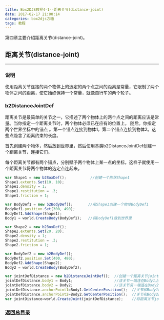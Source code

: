 ```yaml
---
title: Box2DJS教程4-1--距离关节(distance-joint)
date: 2017-02-17 21:00:14
categories: box2djs方糖
tags: 教程
---
```

第四章主要介绍距离关节(distance-joint)。
<!--more-->

## 距离关节(distance-joint)
-----
### 说明
使用距离关节连接的两个物体上的选定的两个点之间的距离是常量，它限制了两个物体之间的距离，使它始终保持一个常量，就像自行车的两个轮子。

### b2DistanceJointDef
距离关节是最简单的关节之一，它描述了两个物体上的两个点之间的距离应该是常量。当你指定一个距离关节时，两个物体必须已在应有的位置上。
随后，你指定两个世界坐标中的锚点 。第一个锚点连接到物体1，第二个锚点连接到物体2。这些点隐含了距离约束的长度。

首先创建两个物体，然后放到世界里，然后使用基类b2DistanceJointDef创建一个距离关节，连接它们。

每个距离关节都有两个锚点，分别赋予两个物体上某一点的坐标，这样子就使用一个距离关节将两个物体的选定点连起来。

``` javascript
var Shape1 = new b2BoxDef();           //创建一个形状Shape1
Shape1.extents.Set(10, 10);         
Shape1.density = 1;                 
Shape1.restitution = .3;            
Shape1.friction = 1;                

var BodyDef1 = new b2BodyDef();       //用Shape1创建一个物体BodyDef1
BodyDef1.position.Set(300, 490);    
BodyDef1.AddShape(Shape1);      
Body1 = world.CreateBody(BodyDef1);   //将BodyDef1放到世界里

var Shape2 = new b2BoxDef();
Shape2.extents.Set(20, 20);
Shape2.density = 1;
Shape2.restitution = .3;
Shape2.friction = 1;

var BodyDef2 = new b2BodyDef();
BodyDef2.position.Set(400, 480); 
BodyDef2.AddShape(Shape2);
Body2 = world.CreateBody(BodyDef2);

var jointDefDistance = new b2DistanceJointDef();  //创建一个距离关节jointDefDistance
jointDefDistance.body1 = Body1;                   //该关节一端连在Body1上
jointDefDistance.body2 = Body2;                   //该关节另一端连在Body2上
jointDefDistance.anchorPoint1=Body1.GetCenterPosition();  //关节和Body1的连接锚点是Body1的中心位置
jointDefDistance.anchorPoint2=Body2.GetCenterPosition();  //关节和Body2的连接锚点是Body2的中心位置
var jointDistance=world.CreateJoint(jointDefDistance);    //将距离关节jointDefDistance放入到世界中
```


### [返回总目录](/2017/02/17/box2d-tutorial-0-catalog/) 